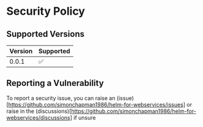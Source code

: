 # Security Policy

## Supported Versions

| Version | Supported          |
| ------- | ------------------ |
| 0.0.1   | :white_check_mark: |

## Reporting a Vulnerability

To report a security issue, you can raise an (issue)[https://github.com/simonchapman1986/helm-for-webservices/issues] 
or raise in the (discussions)[https://github.com/simonchapman1986/helm-for-webservices/discussions] if unsure

